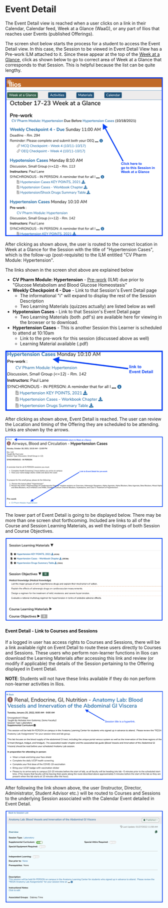 # Event Detail

The Event Detail view is reached when a user clicks on a link in their Calendar, Calendar feed, Week at a Glance (WaaG), or any part of Ilios that reaches user Events (published Offerings).

The screen shot below starts the process for a student to access the Event Detail view. In this case, the Session to be viewed in Event Detail View has a Pre-work ILM attached to it. Since these appear at the top of the [Week at a Glance](https://iliosproject.gitbook.io/ilios-user-guide/dashboard/week-at-a-glance), click as shown below to go to correct area of Week at a Glance that corresponds to that Session. This is helpful because the list can be quite lengthy.

![](<../.gitbook/assets/Screen Shot 2021-10-21 at 3.33.41 PM.png>)

After clicking as shown above, the user is routed to the correct location in Week at a Glance for the Session with the title of "Hypertension Cases", which is the follow-up (post-requisite) to the ILM entitled "CV Pharm Module: Hypertension".&#x20;

The links shown in the screen shot above are explained below

* **CV Pharm Module: Hypertension** - [Pre-work](https://iliosproject.gitbook.io/ilios-user-guide/dashboard/week-at-a-glance#pre-work) (ILM) due prior to "Glucose Metabolism and Blood Glucose Homeostasis"
* **Weekly Checkpoint 4 - Due** - Link to that Session's Event Detail page
  * The informational "i" will expand to display the rest of the Session Description
  * Two Learning Materials (quizzes actually) are listed below as well
* **Hypotension Cases** - Link to that Session's Event Detail page
  * Two Learning Materials (both .pdf's) are available here for viewing in the browser or to download.
* **Hypertension Cases** - This is another Session this Learner is scheduled to attend at 10:10am
  * Link to the pre-work for this session (discussed above as well)
  * Learning Material available (.pdf)

![](<../.gitbook/assets/Screen Shot 2021-10-21 at 3.42.47 PM.png>)

After clicking as shown above, Event Detail is reached. The user can review the Location and timing of the Offering they are scheduled to be attending. Links are shown by the arrows.

![Event Detail - upper part](<../.gitbook/assets/Screen Shot 2021-10-21 at 3.46.01 PM.png>)

The lower part of Event Detail is going to be displayed below. There may be more than one screen shot forthcoming. Included are links to all of the Course and Session Learning Materials, as well the listings of both Session and Course Objectives.

![Event Detail - lower part](<../.gitbook/assets/Screen Shot 2021-10-22 at 12.02.37 PM.png>)

#### Event Detail - Link to Courses and Sessions

If a logged in user has access rights to Courses and Sessions, there will be a link available right on Event Detail to route these users directly to Courses and Sessions. These users who perform non-learner functions in Ilios can download the Learning Materials after accessing this link and review (or modify if applicable) the details of the Session pertaining to the Offering displayed in Event Detail.

**NOTE**: Students will not have these links available if they do non perform non-learner activities in Ilios.

![Event View (top) with Session Hyperlink](<../.gitbook/assets/Screen Shot 2022-01-31 at 5.24.37 PM.png>)

After following the link shown above, the user (Instructor, Director, Administrator, Student Advisor etc.) will be routed to Courses and Sessions to the underlying Session associated with the Calendar Event detailed in Event Detail.

![Session Detail (top)](<../.gitbook/assets/Screen Shot 2022-01-31 at 5.31.12 PM.png>)
